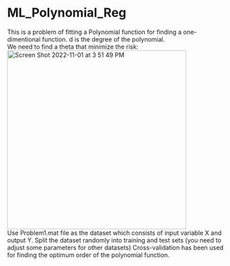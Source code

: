 # ML_Polynomial_Reg
This is a problem of fitting a Polynomial function for finding a one-dimentional function. 
d is the degree of the polynomial.<br>
We need to find a theta that minimize the risk:
<img width="413" alt="Screen Shot 2022-11-01 at 3 51 49 PM" src="https://user-images.githubusercontent.com/54392924/199325963-c2210330-7322-4ab2-a240-373f3cb82616.png"> <br>
Use Problem1.mat file as the dataset which consists of input variable X and output Y. 
Split the dataset randomly into training and test sets (you need to adjust some parameters for other datasets)
Cross-validation has been used for finding the optimum order of the polynomial function. 
